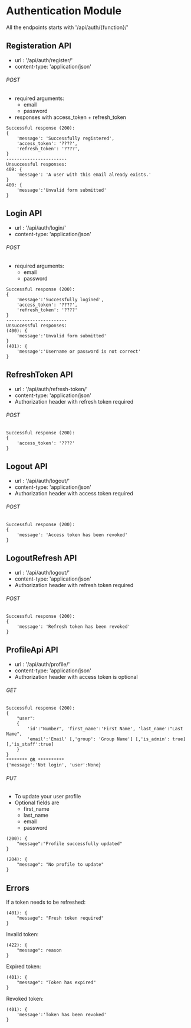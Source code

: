 # Authentication Module

All the endpoints starts with '/api/auth/{function}/'

## Registeration API

* url : '/api/auth/register/'
* content-type: 'application/json'

###### POST

* required arguments:
	* email
	* password
* responses with access_token + refresh_token

```
Successful response (200):
{
    'message': 'Successfully registered',
	'access_token': '????',
	'refresh_token': '????',
}
-----------------------
Unsuccessful responses:
409: {
    'message': 'A user with this email already exists.'
}
400: {
	'message':'Unvalid form submitted'
}
```


## Login API

* url : '/api/auth/login/'
* content-type: 'application/json'

###### POST

* required arguments:
	* email
	* password

```
Successful response (200):
{
    'message':'Successfully logined',
	'access_token': '????',
	'refresh_token': '????'
}
-----------------------
Unsuccessful responses:
(400): {
	'message':'Unvalid form submitted'
}
(401): {
    'message':'Username or password is not correct'
}
```

## RefreshToken API

* url : '/api/auth/refresh-token/'
* content-type: 'application/json'
* Authorization header with refresh token required

###### POST

```
Successful response (200):
{
	'access_token': '????'
}
```

## Logout API

* url : '/api/auth/logout/'
* content-type: 'application/json'
* Authorization header with access token required

###### POST

```
Successful response (200):
{
	'message': 'Access token has been revoked'
}
```

## LogoutRefresh API

* url : '/api/auth/logout/'
* content-type: 'application/json'
* Authorization header with refresh token required

###### POST

```
Successful response (200):
{
	'message': 'Refresh token has been revoked'
}
```

## ProfileApi API

* url : '/api/auth/profile/'
* content-type: 'application/json'
* Authorization header with access token is optional

###### GET

```
Successful response (200):
{
	"user":
	{
        'id':"Number", 'first_name':'First Name', 'last_name':"Last Name",
        'email':'Email' [,'group': 'Group Name'] [,'is_admin': true] [,'is_staff':true]
    }
}
******** OR **********
{'message':'Not login', 'user':None}
```

###### PUT

* To update your user profile
* Optional fields are
	* first_name
	* last_name
	* email
	* password

```
(200): {
	"message":"Profile successfully updated"
}
```

```
(204): {
	"message": "No profile to update"
}
```


## Errors

If a token needs to be refreshed:
```
(401): {
	"message": "Fresh token required"
}
```

Invalid token:
```
(422): {
	"message": reason
}
```

Expired token:
```
(401): {
	"message": "Token has expired"
}
```

Revoked token:
```
(401): {
	'message':'Token has been revoked'
}
```